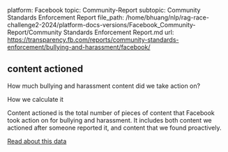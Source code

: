 platform: Facebook
topic: Community-Report
subtopic: Community Standards Enforcement Report
file_path: /home/bhuang/nlp/rag-race-challenge2-2024/platform-docs-versions/Facebook_Community-Report/Community Standards Enforcement Report.md
url: https://transparency.fb.com/reports/community-standards-enforcement/bullying-and-harassment/facebook/

## content actioned

How much bullying and harassment content did we take action on?

How we calculate it

Content actioned is the total number of pieces of content that Facebook took action on for bullying and harassment. It includes both content we actioned after someone reported it, and content that we found proactively.

[Read about this data](https://transparency.fb.com/policies/improving/content-actioned-metric/)